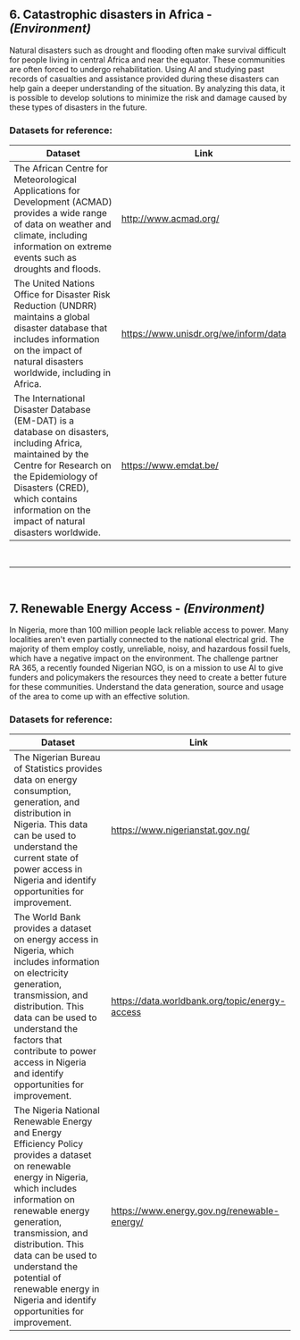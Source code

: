 ## 6. Catastrophic disasters in Africa - *(Environment)* ##
Natural disasters such as drought and flooding often make survival difficult for people living in central Africa and near the equator. These communities are often forced to undergo rehabilitation. Using AI and studying past records of casualties and assistance provided during these disasters can help gain a deeper understanding of the situation. By analyzing this data, it is possible to develop solutions to minimize the risk and damage caused by these types of disasters in the future.

### Datasets for reference: ###

Dataset  | Link
---------- | ----------
The African Centre for Meteorological Applications for Development (ACMAD) provides a wide range of data on weather and climate, including information on extreme events such as droughts and floods.  | http://www.acmad.org/
The United Nations Office for Disaster Risk Reduction (UNDRR) maintains a global disaster database that includes information on the impact of natural disasters worldwide, including in Africa.  | https://www.unisdr.org/we/inform/data
The International Disaster Database (EM-DAT) is a database on disasters, including Africa, maintained by the Centre for Research on the Epidemiology of Disasters (CRED), which contains information on the impact of natural disasters worldwide. | https://www.emdat.be/

<br>
<hr>
<br>

## 7. Renewable Energy Access - *(Environment)* ##
In Nigeria, more than 100 million people lack reliable access to power. Many localities aren't even partially connected to the national electrical grid. The  majority of them employ costly, unreliable, noisy, and hazardous fossil fuels, which have a negative impact on the environment. The challenge partner RA 365, a recently founded Nigerian NGO, is on a mission to use AI to give funders and policymakers the resources they need to create a better future for these communities. Understand the data generation, source and usage of the area to come up with an effective solution.


### Datasets for reference: ###

Dataset  | Link
---------- | ----------
The Nigerian Bureau of Statistics provides data on energy consumption, generation, and distribution in Nigeria. This data can be used to understand the current state of power access in Nigeria and identify opportunities for improvement.  | https://www.nigerianstat.gov.ng/
The World Bank provides a dataset on energy access in Nigeria, which includes information on electricity generation, transmission, and distribution. This data can be used to understand the factors that contribute to power access in Nigeria and identify opportunities for improvement.  | https://data.worldbank.org/topic/energy-access
The Nigeria National Renewable Energy and Energy Efficiency Policy provides a dataset on renewable energy in Nigeria, which includes information on renewable energy generation, transmission, and distribution. This data can be used to understand the potential of renewable energy in Nigeria and identify opportunities for improvement. | https://www.energy.gov.ng/renewable-energy/
